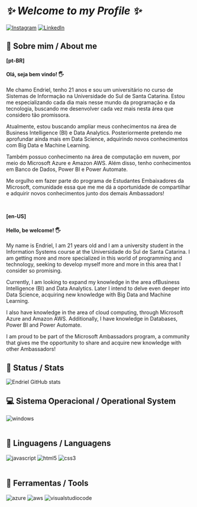 

# <a><i>✨ Welcome to my Profile ✨</i></a>

[![Instagram](https://img.shields.io/badge/LinkedIn-0077B5?style=for-the-badge&logo=linkedin&logoColor=white)](https://www.instagram.com/endrielkuschel/)
[![LinkedIn](https://img.shields.io/badge/Instagram-E4405F?style=for-the-badge&logo=instagram&logoColor=white)](https://www.linkedin.com/in/endrielkuschel/)

## 📌 Sobre mim / About me

<b>[pt-BR]</b>
           
#### Olá, seja bem vindo! 🖐

Me chamo Endriel, tenho 21 anos e sou um universitário no curso de Sistemas de Informação na Universidade do Sul de Santa Catarina.
Estou me especializando cada dia mais nesse mundo da programação e da tecnologia, buscando me desenvolver cada vez mais nesta área que considero tão promissora.

Atualmente, estou buscando ampliar meus conhecimentos na área de Business Intelligence (BI) e Data Analytics. Posteriormente pretendo me aprofundar ainda mais em Data Science, adquirindo novos conhecimentos com Big Data e Machine Learning.

Também possuo conhecimento na área de computação em nuvem, por meio do Microsoft Azure e Amazon AWS. Além disso, tenho conhecimentos em Banco de Dados, Power BI e Power Automate.

Me orgulho em fazer parte do programa de Estudantes Embaixadores da Microsoft, comunidade essa que me me dá a oportunidade de compartilhar e adquirir novos conhecimentos junto dos demais Ambassadors!

</br>

<b>[en-US]</b>

#### Hello, be welcome! 🖐

My name is Endriel, I am 21 years old and I am a university student in the Information Systems course at the Universidade do Sul de Santa Catarina.
I am getting more and more specialized in this world of programming and technology, seeking to develop myself more and more in this area that I consider so promising.

Currently, I am looking to expand my knowledge in the area of ​​Business Intelligence (BI) and Data Analytics. Later I intend to delve even deeper into Data Science, acquiring new knowledge with Big Data and Machine Learning.

I also have knowledge in the area of ​​cloud computing, through Microsoft Azure and Amazon AWS. Additionally, I have knowledge in Databases, Power BI and Power Automate.

I am proud to be part of the Microsoft Ambassadors program, a community that gives me the opportunity to share and acquire new knowledge with other Ambassadors!

## 💾 Status / Stats

![Endriel GitHub stats](https://github-readme-stats.vercel.app/api?username=EndrielKuschel&show_icons=true&theme=dark) 

## 💻 Sistema Operacional / Operational System

<div style = "display: inline_block">
    <img align = "center" alt = "windows" src = "https://img.shields.io/badge/Windows-0078D6?style=for-the-badge&logo=windows&logoColor=white">
</div> </br>

## 📝 Linguagens / Languagens

<div style = "display: inline_block">
    <img align = "center" alt = "javascript" src = "https://img.shields.io/badge/JavaScript-F7DF1E?style=for-the-badge&logo=javascript&logoColor=black">
    <img align = "center" alt = "html5" src = "https://img.shields.io/badge/HTML5-E34F26?style=for-the-badge&logo=html5&logoColor=white">
    <img align = "center" alt = "css3" src = "https://img.shields.io/badge/CSS3-1572B6?style=for-the-badge&logo=css3&logoColor=white">
</div> </br>

## 🔧 Ferramentas / Tools

<div style = "display: inline_block">
    <img align = "center" alt = "azure" src = "https://img.shields.io/badge/azure-%230072C6.svg?style=for-the-badge&logo=microsoftazure&logoColor=white"> 
    <img align = "center" alt = "aws" src = "https://img.shields.io/badge/AWS-%23FF9900.svg?style=for-the-badge&logo=amazon-aws&logoColor=white"> 
    <img align = "center" alt = "visualstudiocode" src = "https://img.shields.io/badge/Visual_Studio_Code-0078D4?style=for-the-badge&logo=visual%20studio%20code&logoColor=white">
</div> </br>
